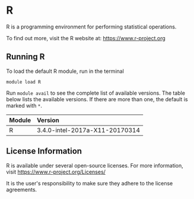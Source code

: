# R
R is a programming environment for performing statistical operations.

To find out more, visit the R website at: https://www.r-project.org

## Running R

To load the default R module, run in the terminal

    module load R

Run `module avail` to see the complete list of available versions. The table below lists the
available versions. If there are more than one, the default is marked with `*`.

| Module     | Version     |
| :------------- | :------------- |
| R |3.4.0-intel-2017a-X11-20170314|

## License Information

R is available under several open-source licenses. For more information, visit https://www.r-project.org/Licenses/

It is the user's responsibility to make sure they adhere to the license agreements.
